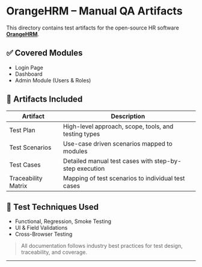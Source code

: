 # OrangeHRM – Manual QA Artifacts

This directory contains test artifacts for the open-source HR software **[OrangeHRM](https://opensource-demo.orangehrmlive.com/)**.

## ✅ Covered Modules
- Login Page
- Dashboard
- Admin Module (Users & Roles)

## 📂 Artifacts Included

| Artifact              | Description                                               |
|-----------------------|-----------------------------------------------------------|
| Test Plan             | High-level approach, scope, tools, and testing types      |
| Test Scenarios        | Use-case driven scenarios mapped to modules               |
| Test Cases            | Detailed manual test cases with step-by-step execution    |
| Traceability Matrix   | Mapping of test scenarios to individual test cases        |

## 🧪 Test Techniques Used
- Functional, Regression, Smoke Testing
- UI & Field Validations
- Cross-Browser Testing

> All documentation follows industry best practices for test design, traceability, and coverage.

---
